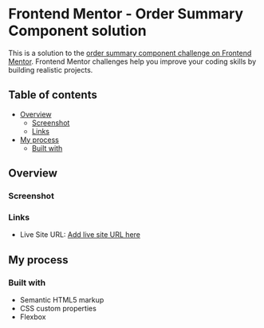 # Frontend Mentor - Order Summary Component solution

This is a solution to the [order summary component challenge on Frontend Mentor](https://www.frontendmentor.io/challenges/order-summary-component-QlPmajDUj). Frontend Mentor challenges help you improve your coding skills by building realistic projects.

## Table of contents

- [Overview](#overview)
  - [Screenshot](#screenshot)
  - [Links](#links)
- [My process](#my-process)
  - [Built with](#built-with)

## Overview

### Screenshot

### Links

- Live Site URL: [Add live site URL here](https://glittering-sfogliatella-7657b9.netlify.app)

## My process

### Built with

- Semantic HTML5 markup
- CSS custom properties
- Flexbox
